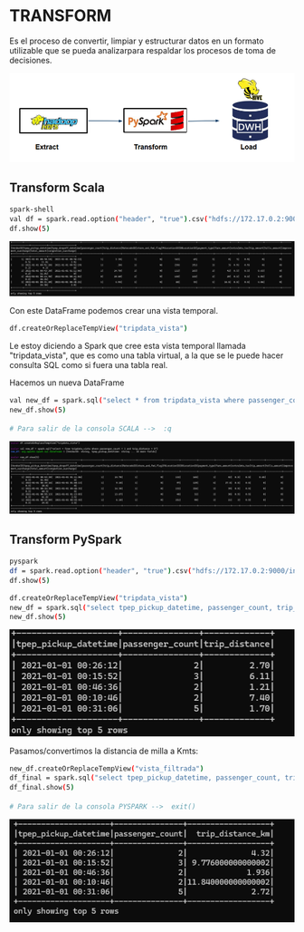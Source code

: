 # TRANSFORM

Es el proceso de convertir, limpiar y estructurar datos en un formato utilizable que se pueda analizarpara respaldar los procesos de toma de decisiones.


![[imagen1](./Clase 5_Transform SCALA y PYSPARK/1.png)](https://github.com/GermanPLS/Bootcamp-Data-Engineering-----EDVai/blob/5fcca545e40b33354e7296f0434d375944b4848f/Clase%205_Transform%20SCALA%20y%20PYSPARK/1.png)

## Transform Scala

```sh
spark-shell
val df = spark.read.option("header", "true").csv("hdfs://172.17.0.2:9000/ingest/yellow_tripdata_2021-01.csv")
df.show(5)
```
![[imagen2](./Clase 5_Transform SCALA y PYSPARK/2.png)](https://github.com/GermanPLS/Bootcamp-Data-Engineering-----EDVai/blob/5fcca545e40b33354e7296f0434d375944b4848f/Clase%205_Transform%20SCALA%20y%20PYSPARK/2.png)

Con este DataFrame podemos crear una vista temporal.

```sh
df.createOrReplaceTempView("tripdata_vista")
```
Le estoy diciendo a Spark que cree esta vista temporal llamada "tripdata_vista", que es como una tabla virtual, a la que se le puede hacer consulta SQL
como si fuera una tabla real.

Hacemos un nueva DataFrame

```sh
val new_df = spark.sql("select * from tripdata_vista where passenger_count = 1 and trip_distance > 5")
new_df.show(5)

# Para salir de la consola SCALA -->  :q 
```

![[imagen3](./Clase 5_Transform SCALA y PYSPARK/3.png)](https://github.com/GermanPLS/Bootcamp-Data-Engineering-----EDVai/blob/5fcca545e40b33354e7296f0434d375944b4848f/Clase%205_Transform%20SCALA%20y%20PYSPARK/3.png)

## Transform PySpark


```sh
pyspark
df = spark.read.option("header", "true").csv("hdfs://172.17.0.2:9000/ingest/yellow_tripdata_2021-01.csv"))
df.show(5)
```

```sh
df.createOrReplaceTempView("tripdata_vista")
new_df = spark.sql("select tpep_pickup_datetime, passenger_count, trip_distance from tripdata_vista where passenger_count > 1 and trip_distance between 1 and 10")
new_df.show(5)
```
![[imagen4](./Clase 5_Transform SCALA y PYSPARK/4  new_df.png)](https://github.com/GermanPLS/Bootcamp-Data-Engineering-----EDVai/blob/9f4aa739e10c6b5c8a7179f8a8e024e691f3fedc/Clase%205_Transform%20SCALA%20y%20PYSPARK/4%20%20new_df.png)

 Pasamos/convertimos la distancia de milla a Kmts:

```sh
new_df.createOrReplaceTempView("vista_filtrada")
df_final = spark.sql("select tpep_pickup_datetime, passenger_count, trip_distance *1.6 as trip_distance_km from vista_filtrada")
df_final.show(5)

# Para salir de la consola PYSPARK -->  exit()
```

![[imagen5](./Clase 5_Transform SCALA y PYSPARK/5 df_final.png)](https://github.com/GermanPLS/Bootcamp-Data-Engineering-----EDVai/blob/9f4aa739e10c6b5c8a7179f8a8e024e691f3fedc/Clase%205_Transform%20SCALA%20y%20PYSPARK/5%20df_final.png)

